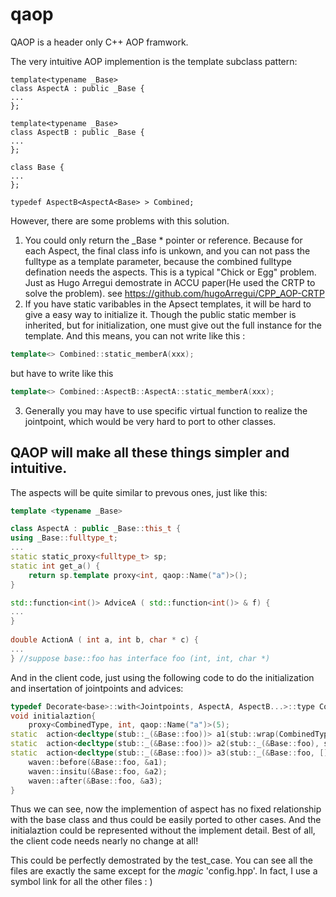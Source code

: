 # qaop
QAOP is a header only C++ AOP framwork. 

The very intuitive AOP implemention is the template subclass pattern:
```
template<typename _Base>
class AspectA : public _Base {
...
};

template<typename _Base>
class AspectB : public _Base {
...
};

class Base {
...
};

typedef AspectB<AspectA<Base> > Combined;
```
However, there are some problems with this solution.

1. You could only return the _Base * pointer or reference. 
	Because for each Aspect, the final class info is unkown, and you can not pass the fulltype as a template parameter, because the combined fulltype defination needs the aspects.
	This is a typical "Chick or Egg" problem. Just as Hugo Arregui demostrate in ACCU paper(He used the CRTP to solve the problem). see https://github.com/hugoArregui/CPP_AOP-CRTP 
2. If you have static varibables in the Apsect templates, it will be hard to give a easy way to initialize it.
	Though the public static member is inherited, but for initialization, one must give out the full instance for the template. And this means, you can not write like this :
```c++
template<> Combined::static_memberA(xxx);
```
but have to write like this

```c++
template<> Combined::AspectB::AspectA::static_memberA(xxx); 
```

3. Generally you may have to use specific virtual function to realize the jointpoint, which would be very hard to port to other classes.

## QAOP will make all these things simpler and intuitive.

The aspects will be quite similar to prevous ones, just like this:
```c++
template <typename _Base>

class AspectA : public _Base::this_t {
using _Base::fulltype_t;
...
static static_proxy<fulltype_t> sp;
static int get_a() {
	return sp.template proxy<int, qaop::Name("a")>();
}

std::function<int()> AdviceA ( std::function<int()> & f) {
...
}
 
double ActionA ( int a, int b, char * c) {
...
} //suppose base::foo has interface foo (int, int, char *)

```
And in the client code, just using the following code to do the initialization and insertation of jointpoints and advices:

```c++
typedef Decorate<base>::with<Jointpoints, AspectA, AspectB...>::type CombinedType; 
void initialaztion{
	proxy<CombinedType, int, qaop::Name("a")>(5);
static  action<decltype(stub::_(&Base::foo))> a1(stub::wrap(CombinedType::ActionA));
static  action<decltype(stub::_(&Base::foo))> a2(stub::_(&Base::foo), stub::wrap(&AdviceA));
static  action<decltype(stub::_(&Base::foo))> a3(stub::_(&Base::foo, [](){std::cout<<"Let's try some Lambda!"<<std::endl;}));
	waven::before(&Base::foo, &a1);
	waven::insitu(&Base::foo, &a2);
	waven::after(&Base::foo, &a3);
}
```
Thus we can see, now the implemention of aspect has no fixed relationship with the base class and thus could be easily ported to other cases.
And the initialaztion could be represented without the implement detail. Best of all, the client code needs nearly no change at all!

This could be perfectly demostrated by the test_case. You can see all the files are exactly the same except for the _magic_ 'config.hpp'. In fact, I use a symbol link for all the other files : )

